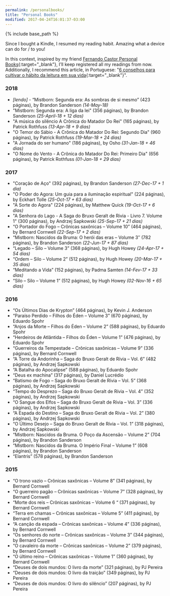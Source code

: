 ```yaml
---
permalink: /personalbooks/
title: "Personal Books"
modified: 2017-04-24T16:01:37-03:00
---
```


{% include base_path %}

Since I bought a Kindle, I resumed my reading habit. Amazing what a device can do for / to you!

In this context, inspired by my friend [Fernando Castor Personal Books](https://sites.google.com/a/cin.ufpe.br/castor/personal/books){:target="_blank"}, I’ll keep registered all my readings from now. Additionally, I recommend this article, in Portuguese: "[6 conselhos para cultivar o hábito da leitura em sua vida](http://www.elhombre.com.br/6-conselhos-para-cultivar-o-habito-da-leitura-em-sua-vida/){:target="_blank"}".

### 2018

- *[lendo]* - “Mistborn: Segunda era: As sombras de si mesmo” (423 páginas), by Brandon Sanderson *(14-May-18)*
- "Mistborn: Segunda era: A liga da lei" (356 páginas), by Brandon Sanderson *(25-April-18 + 12 dias)*
- "A música do silêncio A Crônica do Matador Do Rei" (165 páginas), by Patrick Rothfuss *(13-Apr-18 + 9 dias)*
- "O Temor do Sábio - A Crônica do Matador Do Rei: Segundo Dia" (960 páginas), by Patrick Rothfuss *(19-Mar-18 + 24 dias)*
- "A Jornada do ser humano" (186 páginas), by Osho *(31-Jan-18 + 46 dias)*
- "O Nome do Vento - A Crônica do Matador Do Rei: Primeiro Dia" (656 páginas), by Patrick Rothfuss *(01-Jan-18 + 29 dias)*

### 2017

- "Coração de Aço" (392 páginas), by Brandon Sanderson *(27-Dec-17 + 1 dia)*
- "O Poder do Agora: Um guia para a iluminação espiritual" (224 páginas), by Eckhart Tolle *(25-Oct-17 + 63 dias)*
- "A Sorte do Agora" (224 páginas), by Matthew Quick *(19-Oct-17 + 6 dias)*
- "A Senhora do Lago - A Saga do Bruxo Geralt de Rivia - Livro 7. Volume 1" (300 páginas), by Andrzej Sapkowski *(25-Sep-17 + 21 dias)*
- “O Portador do Fogo – Crônicas saxônicas – Volume 10” (464 páginas), by Bernard Cornwell *(22-Sep-17 + 2 dias)*
- “Mistborn: Nascidos da Bruma: O herói das eras – Volume 3″ (782 páginas), by Brandon Sanderson *(22-Jun-17 + 87 dias)*
- “Legado – Silo – Volume 3” (368 páginas), by Hugh Howey *(24-Apr-17 + 54 dias)*
- “Ordem – Silo – Volume 2” (512 páginas), by Hugh Howey *(20-Mar-17 + 35 dias)*
- “Meditando a Vida” (152 páginas), by Padma Samten *(14-Fev-17 + 33 dias)*
- “Silo – Silo – Volume 1” (512 páginas), by Hugh Howey *(02-Nov-16 + 65 dias)*

### 2016

- “Os Últimos Dias de Krypton” (464 páginas), by Kevin J. Anderson
- “Paraíso Perdido – Filhos do Éden – Volume 3” (670 páginas), by Eduardo Spohr
- “Anjos da Morte – Filhos do Éden – Volume 2” (588 páginas), by Eduardo Spohr
- “Herdeiros de Atlântida – Filhos do Éden – Volume 1” (476 páginas), by Eduardo Spohr
- “Guerreiros da Tempestade – Crônicas saxônicas – Volume 9” (336 páginas), by Bernard Cornwell
- “A Torre da Andorinha – Saga do Bruxo Geralt de Rívia – Vol. 6” (482 páginas), by Andrzej Sapkowski
- “A Batalha do Apocalipse” (588 páginas), by Eduardo Spohr
- “Deus ex machina” (317 páginas), by Daniel Lucrédio
- “Batismo de Fogo – Saga do Bruxo Geralt de Rívia – Vol. 5” (368 páginas), by Andrzej Sapkowski
- “Tempo do Desprezo – Saga do Bruxo Geralt de Rívia – Vol. 4” (352 páginas), by Andrzej Sapkowski
- “O Sangue dos Elfos – Saga do Bruxo Geralt de Rívia – Vol. 3” (336 páginas), by Andrzej Sapkowski
- “A Espada do Destino – Saga do Bruxo Geralt de Rívia – Vol. 2” (380 páginas), by Andrzej Sapkowski
- “O Último Desejo – Saga do Bruxo Geralt de Rívia – Vol. 1” (318 páginas), by Andrzej Sapkowski
- “Mistborn: Nascidos da Bruma. O Poço da Ascensão – Volume 2” (704 páginas), by Brandon Sanderson
- “Mistborn: Nascidos da Bruma. O Império Final – Volume 1” (608 páginas), by  Brandon Sanderson
- “Elantris” (578 páginas), by Brandon Sanderson

### 2015

- “O trono vazio – Crônicas saxônicas – Volume 8” (341 páginas), by Bernard Cornwell
- “O guerreiro pagão – Crônicas saxônicas – Volume 7” (328 páginas), by Bernard Cornwell
- “Morte dos reis – Crônicas saxônicas – Volume 6 “ (371 páginas), by Bernard Cornwell
- “Terra em chamas – Crônicas saxônicas – Volume 5” (411 páginas), by Bernard Cornwell
- “A canção da espada – Crônicas saxônicas – Volume 4” (336 páginas), by Bernard Cornwell
- “Os senhores do norte – Crônicas saxônicas – Volume 3” (344 páginas), by Bernard Cornwell
- “O cavaleiro da morte – Crônicas saxônicas – Volume 2” (379 páginas), by Bernard Cornwell
- “O último reino – Crônicas saxônicas – Volume 1” (360 páginas), by Bernard Cornwell
- “Deuses de dois mundos: O livro da morte” (321 páginas), by PJ Pereira
- “Deuses de dois mundos: O livro da traição” (349 páginas), by PJ Pereira
- “Deuses de dois mundos: O livro do silêncio” (207 páginas), by PJ Pereira
